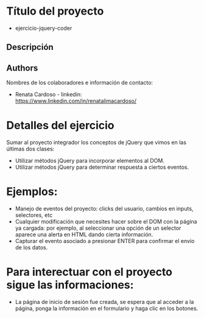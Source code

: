 # Título del proyecto 
* ejercicio-jquery-coder

## Descripción

## Authors
Nombres de los colaboradores e información de contacto:
* Renata Cardoso - linkedin: https://www.linkedin.com/in/renatalimacardoso/

# Detalles del ejercicio
Sumar al proyecto integrador los conceptos de jQuery que vimos en las últimas dos clases:
* Utilizar métodos jQuery para incorporar elementos al DOM.
* Utilizar métodos jQuery para determinar respuesta a ciertos eventos.
# Ejemplos:
* Manejo de eventos del proyecto: clicks del usuario, cambios en inputs, selectores, etc
* Cualquier modificación que necesites hacer sobre el DOM con la página ya cargada: por ejemplo, al seleccionar una opción de un selector aparece una alerta en HTML dando cierta información.
* Capturar el evento asociado a presionar ENTER para confirmar el envío de los datos.

# Para interectuar con el proyecto sigue las informaciones:
* La página de inicio de sesión fue creada, se espera que al acceder a la página, ponga la información en el formulario y haga clic en los botones. 


